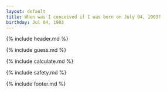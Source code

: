 ```yaml
---
layout: default
title: When was I conceived if I was born on July 04, 1903?
birthday: Jul 04, 1903
---
```


{% include header.md %}

{% include guess.md %}

{% include calculate.md %}

{% include safety.md %}

{% include footer.md %}



